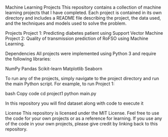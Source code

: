 Machine Learning Projects
This repository contains a collection of machine learning projects that I have completed. Each project is contained in its own directory and includes a README file describing the project, the data used, and the techniques and models used to solve the problem.

Projects
Project 1: Predicting diabetes patient using Support Vector Machine
Project 2: Quality of transmission prediction of RoFSO using Machine Learning.

Dependencies
All projects were implemented using Python 3 and require the following libraries:

NumPy
Pandas
Scikit-learn
Matplotlib
Seaborn

To run any of the projects, simply navigate to the project directory and run the main Python script. For example, to run Project 1:

bash
Copy code
cd project1
python main.py

In this repository you will find dataset along with code to execute it

License
This repository is licensed under the MIT License. Feel free to use the code for your own projects or as a reference for learning. If you use any of the code in your own projects, please give credit by linking back to this repository.
